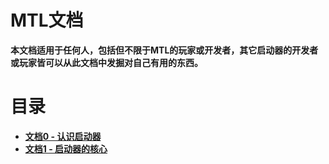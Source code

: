 # MTL文档
**本文档适用于任何人，包括但不限于MTL的玩家或开发者，其它启动器的开发者或玩家皆可以从此文档中发掘对自己有用的东西。**

# 目录
* **[文档0 - 认识启动器]()**
* **[文档1 - 启动器的核心]()**

